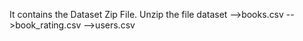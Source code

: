 It contains the Dataset Zip File. Unzip the file
dataset
-->books.csv
-->book_rating.csv
-->users.csv
